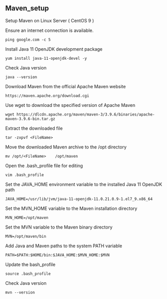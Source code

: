 ## Maven_setup
Setup Maven on Linux Server ( CentOS 9 )



Ensure an internet connection is available.
```
ping google.com -c 5
```


Install Java 11 OpenJDK development package
```
yum install java-11-openjdk-devel -y
```

Check Java version
```
java --version
```


Download Maven from the official Apache Maven website
```
https://maven.apache.org/download.cgi
```


Use wget to download the specified version of Apache Maven
```
wget https://dlcdn.apache.org/maven/maven-3/3.9.6/binaries/apache-maven-3.9.6-bin.tar.gz
```

Extract the downloaded file
```
tar -zxpvf <FileName>
```


Move the downloaded Maven archive to the /opt directory
```
mv /opt/<FileName>    /opt/maven
```


Open the .bash_profile file for editing
```
vim .bash_profile
```


Set the JAVA_HOME environment variable to the installed Java 11 OpenJDK path
```
JAVA_HOME=/usr/lib/jvm/java-11-openjdk-11.0.21.0.9-1.el7_9.x86_64
```


Set the MVN_HOME variable to the Maven installation directory
```
MVN_HOME=/opt/maven
```

Set the MVN variable to the Maven binary directory
```
MVN=/opt/maven/bin
```

Add Java and Maven paths to the system PATH variable
```
PATH=$PATH:$HOME/bin:$JAVA_HOME:$MVN_HOME:$MVN
```

Update the bash_profile
```
source .bash_profile
```

Check Java version
```
mvn --version
```
